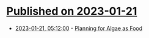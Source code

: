 # [Published on 2023-01-21](index.md)

* [2023-01-21, 05:12:00](https://soylentnews.org/article.pl?sid=23/01/20/0529201&from=rss) - [Planning for Algae as Food](https://soylentnews.org/article.pl?sid=23/01/20/0529201&from=rss)
